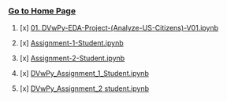 ### [Go to Home Page](https://github.com/celik-muhammed/00-Index-of-GitHub-Public-Projects-Repository-Logs)


01. [x] [01. DVwPy-EDA-Project-(Analyze-US-Citizens)-V01.ipynb](./DA_DVwPy-EDA-Project-(Analyze-US-Citizens)-Student-V01.ipynb)

01. [x] [Assignment-1-Student.ipynb](Assignment-1-Student.ipynb)
02. [x] [Assignment-2-Student.ipynb](Assignment-2-Student.ipynb)
03. [x] [DVwPy_Assignment_1_Student.ipynb](DVwPy_Assignment_1_Student.ipynb)
04. [x] [DVwPy_Assignment_2 student.ipynb](DVwPy_Assignment_2_student.ipynb)
